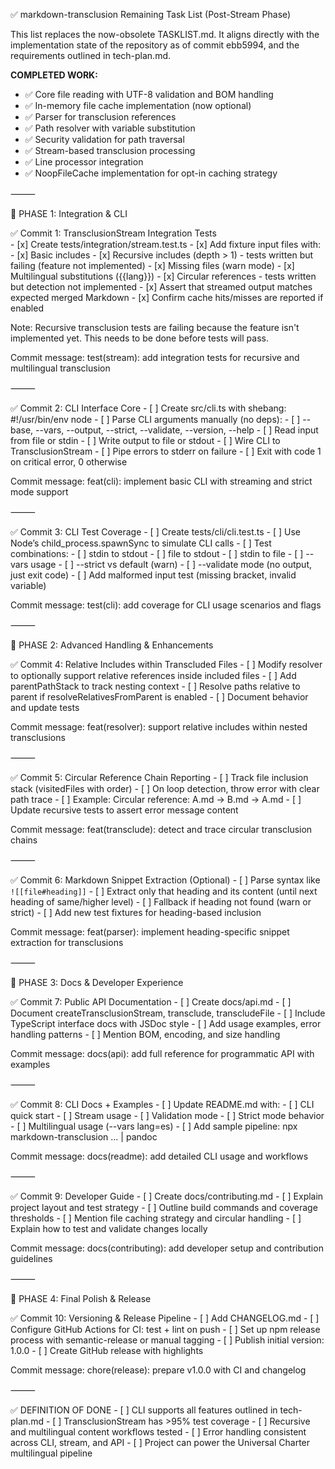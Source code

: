 ✅ markdown-transclusion Remaining Task List (Post-Stream Phase)

This list replaces the now-obsolete TASKLIST.md. It aligns directly with the implementation state of the repository as of commit ebb5994, and the requirements outlined in tech-plan.md.

**COMPLETED WORK:**
- ✅ Core file reading with UTF-8 validation and BOM handling
- ✅ In-memory file cache implementation (now optional)
- ✅ Parser for transclusion references
- ✅ Path resolver with variable substitution
- ✅ Security validation for path traversal
- ✅ Stream-based transclusion processing
- ✅ Line processor integration
- ✅ NoopFileCache implementation for opt-in caching strategy

⸻

📂 PHASE 1: Integration & CLI

✅ Commit 1: TransclusionStream Integration Tests  
	- [x]	Create tests/integration/stream.test.ts
	- [x]	Add fixture input files with:
	- [x]	Basic includes
	- [x]	Recursive includes (depth > 1) - tests written but failing (feature not implemented)
	- [x]	Missing files (warn mode)
	- [x]	Multilingual substitutions ({{lang}})
	- [x]	Circular references - tests written but detection not implemented
	- [x]	Assert that streamed output matches expected merged Markdown
	- [x]	Confirm cache hits/misses are reported if enabled

Note: Recursive transclusion tests are failing because the feature isn't implemented yet. This needs to be done before tests will pass.

Commit message: test(stream): add integration tests for recursive and multilingual transclusion

⸻

✅ Commit 2: CLI Interface Core
	- [ ]	Create src/cli.ts with shebang: #!/usr/bin/env node
	- [ ]	Parse CLI arguments manually (no deps):
	- [ ]	--base, --vars, --output, --strict, --validate, --version, --help
	- [ ]	Read input from file or stdin
	- [ ]	Write output to file or stdout
	- [ ]	Wire CLI to TransclusionStream
	- [ ]	Pipe errors to stderr on failure
	- [ ]	Exit with code 1 on critical error, 0 otherwise

Commit message: feat(cli): implement basic CLI with streaming and strict mode support

⸻

✅ Commit 3: CLI Test Coverage
	- [ ]	Create tests/cli/cli.test.ts
	- [ ]	Use Node’s child_process.spawnSync to simulate CLI calls
	- [ ]	Test combinations:
	- [ ]	stdin to stdout
	- [ ]	file to stdout
	- [ ]	stdin to file
	- [ ]	--vars usage
	- [ ]	--strict vs default (warn)
	- [ ]	--validate mode (no output, just exit code)
	- [ ]	Add malformed input test (missing bracket, invalid variable)

Commit message: test(cli): add coverage for CLI usage scenarios and flags

⸻

📂 PHASE 2: Advanced Handling & Enhancements

✅ Commit 4: Relative Includes within Transcluded Files
	- [ ]	Modify resolver to optionally support relative references inside included files
	- [ ]	Add parentPathStack to track nesting context
	- [ ]	Resolve paths relative to parent if resolveRelativesFromParent is enabled
	- [ ]	Document behavior and update tests

Commit message: feat(resolver): support relative includes within nested transclusions

⸻

✅ Commit 5: Circular Reference Chain Reporting
	- [ ]	Track file inclusion stack (visitedFiles with order)
	- [ ]	On loop detection, throw error with clear path trace
	- [ ]	Example: Circular reference: A.md → B.md → A.md
	- [ ]	Update recursive tests to assert error message content

Commit message: feat(transclude): detect and trace circular transclusion chains

⸻

✅ Commit 6: Markdown Snippet Extraction (Optional)
	- [ ]	Parse syntax like `![[file#heading]]`
	- [ ]	Extract only that heading and its content (until next heading of same/higher level)
	- [ ]	Fallback if heading not found (warn or strict)
	- [ ]	Add new test fixtures for heading-based inclusion

Commit message: feat(parser): implement heading-specific snippet extraction for transclusions

⸻

📂 PHASE 3: Docs & Developer Experience

✅ Commit 7: Public API Documentation
	- [ ]	Create docs/api.md
	- [ ]	Document createTransclusionStream, transclude, transcludeFile
	- [ ]	Include TypeScript interface docs with JSDoc style
	- [ ]	Add usage examples, error handling patterns
	- [ ]	Mention BOM, encoding, and size handling

Commit message: docs(api): add full reference for programmatic API with examples

⸻

✅ Commit 8: CLI Docs + Examples
	- [ ]	Update README.md with:
	- [ ]	CLI quick start
	- [ ]	Stream usage
	- [ ]	Validation mode
	- [ ]	Strict mode behavior
	- [ ]	Multilingual usage (--vars lang=es)
	- [ ]	Add sample pipeline: npx markdown-transclusion ... | pandoc

Commit message: docs(readme): add detailed CLI usage and workflows

⸻

✅ Commit 9: Developer Guide
	- [ ]	Create docs/contributing.md
	- [ ]	Explain project layout and test strategy
	- [ ]	Outline build commands and coverage thresholds
	- [ ]	Mention file caching strategy and circular handling
	- [ ]	Explain how to test and validate changes locally

Commit message: docs(contributing): add developer setup and contribution guidelines

⸻

📂 PHASE 4: Final Polish & Release

✅ Commit 10: Versioning & Release Pipeline
	- [ ]	Add CHANGELOG.md
	- [ ]	Configure GitHub Actions for CI: test + lint on push
	- [ ]	Set up npm release process with semantic-release or manual tagging
	- [ ]	Publish initial version: 1.0.0
	- [ ]	Create GitHub release with highlights

Commit message: chore(release): prepare v1.0.0 with CI and changelog

⸻

✅ DEFINITION OF DONE
	- [ ]	CLI supports all features outlined in tech-plan.md
	- [ ]	TransclusionStream has >95% test coverage
	- [ ]	Recursive and multilingual content workflows tested
	- [ ]	Error handling consistent across CLI, stream, and API
	- [ ]	Project can power the Universal Charter multilingual pipeline
